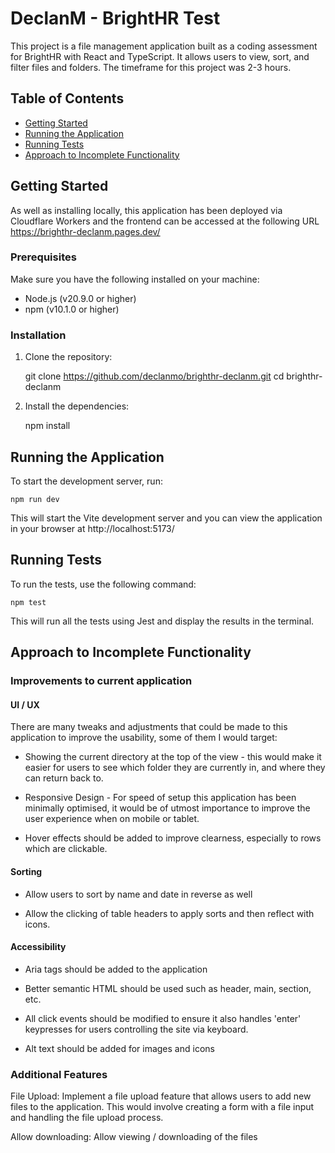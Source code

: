 # DeclanM - BrightHR Test

This project is a file management application built as a coding assessment for BrightHR with React and TypeScript. It allows users to view, sort, and filter files and folders. The timeframe for this project was 2-3 hours.

## Table of Contents

- [Getting Started](#getting-started)
- [Running the Application](#running-the-application)
- [Running Tests](#running-tests)
- [Approach to Incomplete Functionality](#approach-to-incomplete-functionality)

## Getting Started

As well as installing locally, this application has been deployed via Cloudflare Workers and the frontend can be accessed at the following URL https://brighthr-declanm.pages.dev/

### Prerequisites

Make sure you have the following installed on your machine:

- Node.js (v20.9.0 or higher)
- npm (v10.1.0 or higher)

### Installation

1. Clone the repository:

   git clone https://github.com/declanmo/brighthr-declanm.git
   cd brighthr-declanm

2. Install the dependencies:

    npm install


## Running the Application

To start the development server, run:

    npm run dev

This will start the Vite development server and you can view the application in your browser at http://localhost:5173/

## Running Tests

To run the tests, use the following command:

    npm test

This will run all the tests using Jest and display the results in the terminal.

## Approach to Incomplete Functionality

### Improvements to current application

#### UI / UX

There are many tweaks and adjustments that could be made to this application to improve the usability, some of them I would target:

- Showing the current directory at the top of the view - this would make it easier for users to see which folder they are currently in, and where they can return back to.

- Responsive Design - For speed of setup this application has been minimally optimised, it would be of utmost importance to improve the user experience when on mobile or tablet.

- Hover effects should be added to improve clearness, especially to rows which are clickable.

#### Sorting

- Allow users to sort by name and date in reverse as well

- Allow the clicking of table headers to apply sorts and then reflect with icons.

#### Accessibility

- Aria tags should be added to the application

- Better semantic HTML should be used such as header, main, section, etc.

- All click events should be modified to ensure it also handles 'enter' keypresses for users controlling the site via keyboard.

- Alt text should be added for images and icons

### Additional Features

File Upload: Implement a file upload feature that allows users to add new files to the application. This would involve creating a form with a file input and handling the file upload process.

Allow downloading: Allow viewing / downloading of the files
